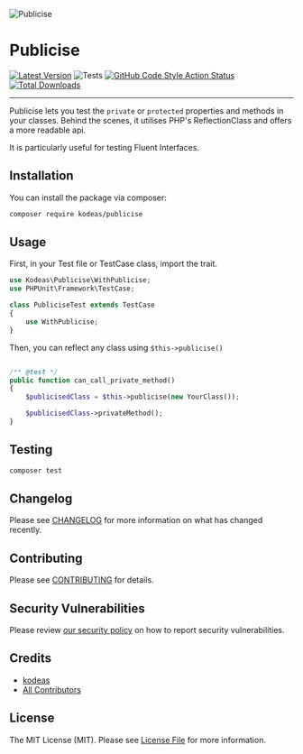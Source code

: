 ![Publicise](https://user-images.githubusercontent.com/9021386/125131576-a4296c00-e10b-11eb-88ac-e367c7987eed.png)
# Publicise

[![Latest Version](https://img.shields.io/github/release/kodeas/publicise.svg?style=flat-square)](https://github.com/spatie/array-to-xml/releases)
![Tests](https://github.com/kodeas/publicise/workflows/Tests/badge.svg)
[![GitHub Code Style Action Status](https://img.shields.io/github/workflow/status/kodeas/publicise/Check%20&%20fix%20styling?label=code%20style)](https://github.com/kodeas/publicise/actions?query=workflow%3A"Check+%26+fix+styling"+branch%3Amain)
[![Total Downloads](https://img.shields.io/packagist/dt/kodeas/publicise.svg?style=flat-square)](https://packagist.org/packages/kodeas/publicise)

---

Publicise lets you test the `private` or `protected` properties and methods in your classes. 
Behind the scenes, it utilises PHP's ReflectionClass and offers a more readable api.

It is particularly useful for testing Fluent Interfaces.

## Installation

You can install the package via composer:

```bash
composer require kodeas/publicise
```

## Usage

First, in your Test file or TestCase class, import the trait.
```php
use Kodeas\Publicise\WithPublicise;
use PHPUnit\Framework\TestCase;

class PubliciseTest extends TestCase
{
    use WithPublicise;
}
```

Then, you can reflect any class using `$this->publicise()`

```php

/** @test */
public function can_call_private_method()
{
    $publicisedClass = $this->publicise(new YourClass());

    $publicisedClass->privateMethod();
}

```

## Testing

```bash
composer test
```

## Changelog

Please see [CHANGELOG](CHANGELOG.md) for more information on what has changed recently.

## Contributing

Please see [CONTRIBUTING](.github/CONTRIBUTING.md) for details.

## Security Vulnerabilities

Please review [our security policy](../../security/policy) on how to report security vulnerabilities.

## Credits

- [kodeas](https://github.com/Kodeas)
- [All Contributors](../../contributors)

## License

The MIT License (MIT). Please see [License File](LICENSE.md) for more information.
